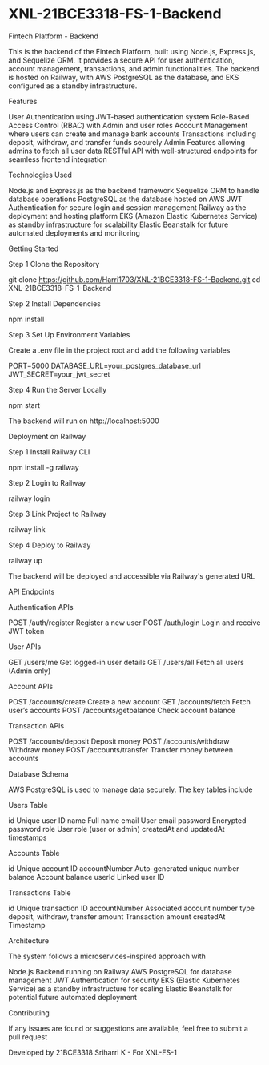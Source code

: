 # XNL-21BCE3318-FS-1-Backend

Fintech Platform - Backend

This is the backend of the Fintech Platform, built using Node.js, Express.js, and Sequelize ORM. It provides a secure API for user authentication, account management, transactions, and admin functionalities. The backend is hosted on Railway, with AWS PostgreSQL as the database, and EKS configured as a standby infrastructure.

Features

User Authentication using JWT-based authentication system
Role-Based Access Control (RBAC) with Admin and user roles
Account Management where users can create and manage bank accounts
Transactions including deposit, withdraw, and transfer funds securely
Admin Features allowing admins to fetch all user data
RESTful API with well-structured endpoints for seamless frontend integration

Technologies Used

Node.js and Express.js as the backend framework
Sequelize ORM to handle database operations
PostgreSQL as the database hosted on AWS
JWT Authentication for secure login and session management
Railway as the deployment and hosting platform
EKS (Amazon Elastic Kubernetes Service) as standby infrastructure for scalability
Elastic Beanstalk for future automated deployments and monitoring

Getting Started

Step 1 Clone the Repository

git clone https://github.com/Harri1703/XNL-21BCE3318-FS-1-Backend.git
cd XNL-21BCE3318-FS-1-Backend

Step 2 Install Dependencies

npm install

Step 3 Set Up Environment Variables

Create a .env file in the project root and add the following variables

PORT=5000
DATABASE_URL=your_postgres_database_url
JWT_SECRET=your_jwt_secret

Step 4 Run the Server Locally

npm start

The backend will run on http://localhost:5000

Deployment on Railway

Step 1 Install Railway CLI

npm install -g railway

Step 2 Login to Railway

railway login

Step 3 Link Project to Railway

railway link

Step 4 Deploy to Railway

railway up

The backend will be deployed and accessible via Railway's generated URL

API Endpoints

Authentication APIs

POST /auth/register Register a new user
POST /auth/login Login and receive JWT token

User APIs

GET /users/me Get logged-in user details
GET /users/all Fetch all users (Admin only)

Account APIs

POST /accounts/create Create a new account
GET /accounts/fetch Fetch user’s accounts
POST /accounts/getbalance Check account balance

Transaction APIs

POST /accounts/deposit Deposit money
POST /accounts/withdraw Withdraw money
POST /accounts/transfer Transfer money between accounts

Database Schema

AWS PostgreSQL is used to manage data securely. The key tables include

Users Table

id Unique user ID
name Full name
email User email
password Encrypted password
role User role (user or admin)
createdAt and updatedAt timestamps

Accounts Table

id Unique account ID
accountNumber Auto-generated unique number
balance Account balance
userId Linked user ID

Transactions Table

id Unique transaction ID
accountNumber Associated account number
type deposit, withdraw, transfer
amount Transaction amount
createdAt Timestamp

Architecture

The system follows a microservices-inspired approach with

Node.js Backend running on Railway
AWS PostgreSQL for database management
JWT Authentication for security
EKS (Elastic Kubernetes Service) as a standby infrastructure for scaling
Elastic Beanstalk for potential future automated deployment

Contributing

If any issues are found or suggestions are available, feel free to submit a pull request

Developed by 21BCE3318 Sriharri K - For XNL-FS-1

